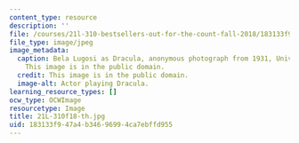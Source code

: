 ```yaml
---
content_type: resource
description: ''
file: /courses/21l-310-bestsellers-out-for-the-count-fall-2018/183133f947a4b34696994ca7ebffd955_21L-310f18-th.jpg
file_type: image/jpeg
image_metadata:
  caption: Bela Lugosi as Dracula, anonymous photograph from 1931, Universal Studios.
    This image is in the public domain.
  credit: This image is in the public domain.
  image-alt: Actor playing Dracula.
learning_resource_types: []
ocw_type: OCWImage
resourcetype: Image
title: 21L-310f18-th.jpg
uid: 183133f9-47a4-b346-9699-4ca7ebffd955
---
```


